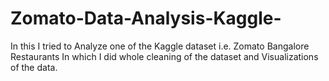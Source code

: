# Zomato-Data-Analysis-Kaggle-
In this I tried to Analyze one of the Kaggle dataset i.e. Zomato Bangalore Restaurants In which I did whole cleaning of the dataset and Visualizations of the data.
